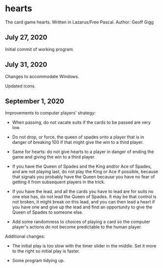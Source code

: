 # hearts

The card game hearts.
Written in Lazarus/Free Pascal.
Author: Geoff Gigg


July 27, 2020
-------------

Initial commit of working program.

July 31, 2020
-------------

Changes to accommodate Windows.

Updated icons.


September 1, 2020
-----------------

Improvements to computer players' strategy:

- When passing, do not vacate suits if the cards to be passed are very low.

- Do not drop, or force, the queen of spades onto a player that is in danger of breaking 100 if that might give the win to a third player.

- Same for hearts: do not give hearts to a player in danger of ending the game and giving the win to a third player.

- If you have the Queen of Spades and the King and/or Ace of Spades, and are not playing last, do not play the King or Ace if possible, because that signals you probably have the Queen because you have no fear of getting it from subsequent players in the trick.

- If you have the lead, and all the cards you have to lead are for suits no one else has, do not lead the Queen of Spades. It may be that control is not broken, it might break on this lead, and you can then lead a heart if you have one and give up the lead and find an opportunity to give the Queen of Spades to someone else.

- Add some randomness to choices of playing a card so the computer player's actions do not become predictable to the human player.

Additional changes:

- The initial play is too slow with the timer slider in the middle. Set it more to the right so initial play is faster.

- Some program tidying up.
